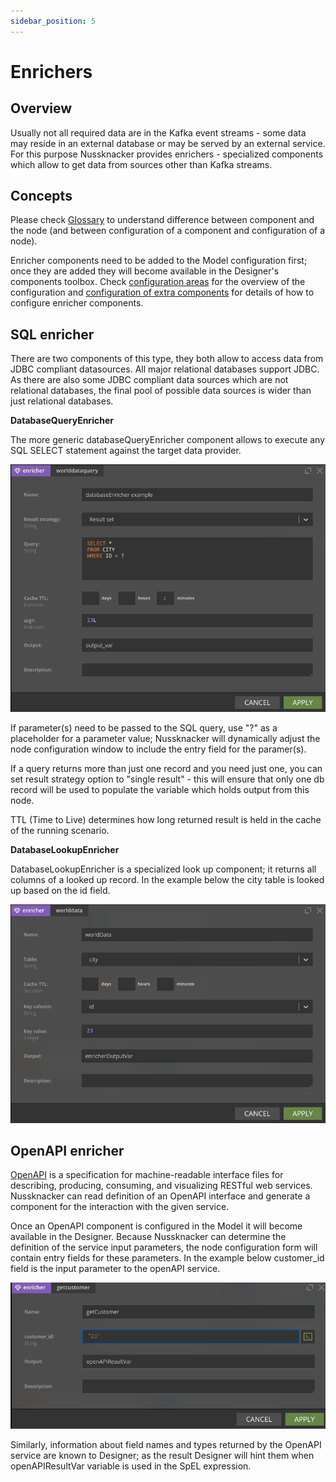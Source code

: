 ```yaml
---
sidebar_position: 5
---
```


# Enrichers

## Overview

Usually not all required data are in the Kafka event streams - some data may reside in an external database or may be served by an external service. For this purpose Nussknacker provides enrichers - specialized components which allow to get data from sources other than Kafka streams.


## Concepts

Please check [Glossary](/about/GLOSSARY) to understand difference between component and the node (and between configuration of a component and configuration of a node).


Enricher components need to be added to the Model configuration first; once they are added they will become available in the Designer's components toolbox. Check [configuration areas](../installation_configuration_guide/ModelConfiguration.md) for the overview of the configuration and [configuration of extra components](../components/OpenAPI.md) for details of how to configure enricher components.


## SQL enricher

There are two components of this type, they both allow to access data from JDBC compliant datasources. All major relational databases support JDBC. As there are also some JDBC compliant data sources which are not relational databases, the final pool of possible data sources is wider than just relational databases.

**DatabaseQueryEnricher**

The more generic databaseQueryEnricher component allows to execute any SQL SELECT statement against the target data provider.

![alt_text](img/databaseQueryEnricher.png "databaseQueryEnricher")

If parameter(s) need to be passed to the SQL query, use "?" as a placeholder for a parameter value; Nussknacker will dynamically adjust the node configuration window to include the entry field for the paramer(s).


If a query returns more than just one record and you need just one, you can set result strategy option to "single result" - this will ensure that only one db record will be used to populate the variable which holds output from this node.


TTL (Time to Live) determines how long returned result is held in the cache of the running scenario.

**DatabaseLookupEnricher**

DatabaseLookupEnricher is a specialized look up component; it returns all columns of a looked up record. In the example below the city table is looked up based on the id field.

![alt_text](img/databaseLookupEnricher.png "databaseLookupEnricher")




## OpenAPI enricher

[OpenAPI](https://swagger.io) is a specification for machine-readable interface files for describing, producing, consuming, and visualizing RESTful web services. Nussknacker can read definition of an OpenAPI interface and generate a component for the interaction with the given service.

Once an OpenAPI component is configured in the Model it will become available in the Designer. Because Nussknacker can determine the definition of the service input parameters, the node configuration form will contain entry fields for these parameters. In the example below customer_id field is the input parameter to the openAPI service.

![alt_text](img/openApiEnricher.png "openApiEnricher")

Similarly, information about field names and types returned by the OpenAPI service are known to Designer; as the result Designer will hint them when openAPIResultVar variable is used in the SpEL expression. 
